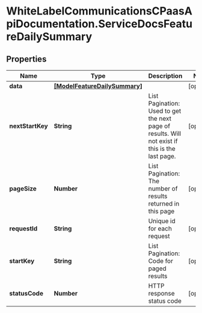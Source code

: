 # WhiteLabelCommunicationsCPaasApiDocumentation.ServiceDocsFeatureDailySummary

## Properties

Name | Type | Description | Notes
------------ | ------------- | ------------- | -------------
**data** | [**[ModelFeatureDailySummary]**](ModelFeatureDailySummary.md) |  | [optional] 
**nextStartKey** | **String** | List Pagination: Used to get the next page of results. Will not exist if this is the last page. | [optional] 
**pageSize** | **Number** | List Pagination: The number of results returned in this page | [optional] 
**requestId** | **String** | Unique id for each request | [optional] 
**startKey** | **String** | List Pagination: Code for paged results | [optional] 
**statusCode** | **Number** | HTTP response status code | [optional] 


